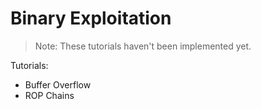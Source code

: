 # Binary Exploitation

> Note: These tutorials haven't been implemented yet.

Tutorials:

- Buffer Overflow
- ROP Chains
